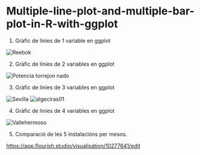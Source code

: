# Multiple-line-plot-and-multiple-bar-plot-in-R-with-ggplot

1. Gràfic de liníes de 1 variable en ggplot

![Reebok](https://user-images.githubusercontent.com/104026026/173408224-d1fc1f11-f580-42b8-b6ce-b7faee7bad35.svg)

2. Gràfic de liníes de 2 variables en ggplot

![Potencia torrejon nado](https://user-images.githubusercontent.com/104026026/173408327-134922a6-ccfb-4373-94c2-d84ed489c593.svg)

3. Gràfic de liníes de 3 variables en ggplot

![Sevilla](https://user-images.githubusercontent.com/104026026/173408366-64aaaa3b-6e7b-4bda-a447-3d7f7c58618c.svg)
![algeciras01](https://user-images.githubusercontent.com/104026026/173409067-f5481481-02c2-44a0-bb25-8911e689d86e.svg)

4. Gràfic de liníes de 4 variables en ggplot

![Vallehermoso](https://user-images.githubusercontent.com/104026026/173408520-81c9f3fd-4059-4a54-a7f5-7fc3333b50b8.svg)

5. Comparació de les 5 instalacións per mesos.

https://app.flourish.studio/visualisation/10277641/edit
